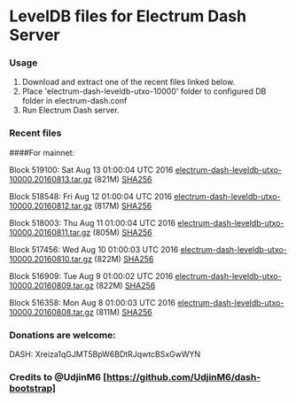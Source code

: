 # LevelDB files for Electrum Dash Server

### Usage

1. Download and extract one of the recent files linked below.
2. Place 'electrum-dash-leveldb-utxo-10000' folder to configured DB folder in electrum-dash.conf
3. Run Electrum Dash server.

### Recent files

####For mainnet:

Block 519100: Sat Aug 13 01:00:04 UTC 2016 [electrum-dash-leveldb-utxo-10000.20160813.tar.gz](https://transfer.sh/9s0Dn/electrum-dash-leveldb-utxo-10000.20160813.tar.gz) (821M) [SHA256](https://transfer.sh/rp1sd/electrum-dash-leveldb-utxo-10000.20160813.tar.gz.sha256)

Block 518548: Fri Aug 12 01:00:04 UTC 2016 [electrum-dash-leveldb-utxo-10000.20160812.tar.gz](https://transfer.sh/XwOom/electrum-dash-leveldb-utxo-10000.20160812.tar.gz) (817M) [SHA256](https://transfer.sh/TMTY5/electrum-dash-leveldb-utxo-10000.20160812.tar.gz.sha256)

Block 518003: Thu Aug 11 01:00:04 UTC 2016 [electrum-dash-leveldb-utxo-10000.20160811.tar.gz](https://transfer.sh/ZZsin/electrum-dash-leveldb-utxo-10000.20160811.tar.gz) (805M) [SHA256](https://transfer.sh/VqiHA/electrum-dash-leveldb-utxo-10000.20160811.tar.gz.sha256)

Block 517456: Wed Aug 10 01:00:03 UTC 2016 [electrum-dash-leveldb-utxo-10000.20160810.tar.gz](https://transfer.sh/12vIT/electrum-dash-leveldb-utxo-10000.20160810.tar.gz) (822M) [SHA256](https://transfer.sh/FO6Yu/electrum-dash-leveldb-utxo-10000.20160810.tar.gz.sha256)

Block 516909: Tue Aug  9 01:00:02 UTC 2016 [electrum-dash-leveldb-utxo-10000.20160809.tar.gz](https://transfer.sh/atDgx/electrum-dash-leveldb-utxo-10000.20160809.tar.gz) (822M) [SHA256](https://transfer.sh/aok45/electrum-dash-leveldb-utxo-10000.20160809.tar.gz.sha256)

Block 516358: Mon Aug  8 01:00:03 UTC 2016 [electrum-dash-leveldb-utxo-10000.20160808.tar.gz](https://transfer.sh/JWeRt/electrum-dash-leveldb-utxo-10000.20160808.tar.gz) (811M) [SHA256](https://transfer.sh/4Hl3x/electrum-dash-leveldb-utxo-10000.20160808.tar.gz.sha256)

### Donations are welcome:

DASH: Xreiza1qGJMT5BpW6BDtRJqwtcBSxGwWYN

### Credits to @UdjinM6 [https://github.com/UdjinM6/dash-bootstrap]
